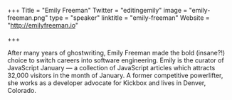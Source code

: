 +++
Title = "Emily Freeman"
Twitter = "editingemily"
image = "emily-freeman.png"
type = "speaker"
linktitle = "emily-freeman"
Website = "http://emilyfreeman.io"

+++

After many years of ghostwriting, Emily Freeman made the bold (insane?!)
choice to switch careers into software engineering. Emily is the curator
of JavaScript January — a collection of JavaScript articles which
attracts 32,000 visitors in the month of January. A former competitive
powerlifter, she works as a developer advocate for Kickbox and lives in
Denver, Colorado.
